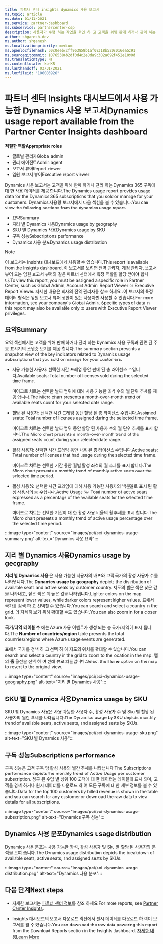 ```yaml
---
title: 파트너 센터 insights dynamics 사용 보고서
ms.topic: article
ms.date: 01/11/2021
ms.service: partner-dashboard
ms.subservice: partnercenter-csp
description: 사용자가 수행 하는 작업을 확인 하 고 고객을 위해 판매 하거나 관리 하는 Dynamics 구독의 사용과 관련 하 여 개선할 수 있는 위치를 확인 하세요.
author: shganesh-dev
ms.author: shganesh
ms.localizationpriority: medium
ms.openlocfilehash: 60c0eebccff963858b1af09318b5202016ea5291
ms.sourcegitcommit: 10765386b2df0d4c2e8da9b302a692f452e1090d
ms.translationtype: MT
ms.contentlocale: ko-KR
ms.lasthandoff: 03/31/2021
ms.locfileid: "106086926"
---
```

# <a name="dynamics-usage-report-available-from-the-partner-center-insights-dashboard"></a><span data-ttu-id="8a312-103">파트너 센터 Insights 대시보드에서 사용 가능한 Dynamics 사용 보고서</span><span class="sxs-lookup"><span data-stu-id="8a312-103">Dynamics usage report available from the Partner Center Insights dashboard</span></span>

<span data-ttu-id="8a312-104">**적절한 역할**</span><span class="sxs-lookup"><span data-stu-id="8a312-104">**Appropriate roles**</span></span>

- <span data-ttu-id="8a312-105">글로벌 관리자</span><span class="sxs-lookup"><span data-stu-id="8a312-105">Global admin</span></span>
- <span data-ttu-id="8a312-106">관리 에이전트</span><span class="sxs-lookup"><span data-stu-id="8a312-106">Admin agent</span></span>
- <span data-ttu-id="8a312-107">보고서 뷰어</span><span class="sxs-lookup"><span data-stu-id="8a312-107">Report viewer</span></span>
- <span data-ttu-id="8a312-108">임원 보고서 뷰어</span><span class="sxs-lookup"><span data-stu-id="8a312-108">Executive report viewer</span></span>

<span data-ttu-id="8a312-109">Dynamics 사용 보고서는 고객을 위해 판매 하거나 관리 하는 Dynamics 365 구독에 대 한 사용 데이터를 제공 합니다.</span><span class="sxs-lookup"><span data-stu-id="8a312-109">The Dynamics usage report provides usage data for the Dynamics 365 subscriptions that you sold or manage for your customers.</span></span> <span data-ttu-id="8a312-110">Dynamics 사용량 보고서에서 다음 섹션을 볼 수 있습니다.</span><span class="sxs-lookup"><span data-stu-id="8a312-110">You can view the following sections from the dynamics usage report.</span></span>

- <span data-ttu-id="8a312-111">요약</span><span class="sxs-lookup"><span data-stu-id="8a312-111">Summary</span></span>
- <span data-ttu-id="8a312-112">지리 별 Dynamics 사용</span><span class="sxs-lookup"><span data-stu-id="8a312-112">Dynamics usage by geography</span></span>
- <span data-ttu-id="8a312-113">SKU 별 Dynamics 사용</span><span class="sxs-lookup"><span data-stu-id="8a312-113">Dynamics usage by SKU</span></span>
- <span data-ttu-id="8a312-114">구독 성능</span><span class="sxs-lookup"><span data-stu-id="8a312-114">Subscriptions performance</span></span>
- <span data-ttu-id="8a312-115">Dynamics 사용 분포</span><span class="sxs-lookup"><span data-stu-id="8a312-115">Dynamics usage distribution</span></span>

 > [!NOTE]
 > <span data-ttu-id="8a312-116">이 보고서는 Insights 대시보드에서 사용할 수 있습니다.</span><span class="sxs-lookup"><span data-stu-id="8a312-116">This report is available from the Insights dashboard.</span></span> <span data-ttu-id="8a312-117">이 보고서를 보려면 전역 관리자, 계정 관리자, 보고서 뷰어 또는 임원 보고서 뷰어와 같은 파트너 센터에서 특정 역할을 할당 받아야 합니다.</span><span class="sxs-lookup"><span data-stu-id="8a312-117">To view this report, you must be assigned a specific role in Partner Center, such as Global Admin, Account Admin, Report Viewer or Executive Report Viewer.</span></span> <span data-ttu-id="8a312-118">자세한 내용은 회사의 전역 관리자를 참조 하세요 .이 보고서의 특정 데이터 형식은 임원 보고서 뷰어 권한이 있는 사용자만 사용할 수 있습니다.</span><span class="sxs-lookup"><span data-stu-id="8a312-118">For more information, see your company's Global Admin. Specific types of data in this report may also be available only to users with Executive Report Viewer privileges.</span></span>

## <a name="summary"></a><span data-ttu-id="8a312-119">요약</span><span class="sxs-lookup"><span data-stu-id="8a312-119">Summary</span></span>

<span data-ttu-id="8a312-120">요약 섹션에서는 고객을 위해 판매 하거나 관리 하는 Dynamics 사용 구독과 관련 된 주요 표시기의 스냅숏 보기를 제공 합니다.</span><span class="sxs-lookup"><span data-stu-id="8a312-120">The summary section presents a snapshot view of the key indicators related to Dynamics usage subscriptions that you sold or manage for your customers.</span></span>  

- <span data-ttu-id="8a312-121">사용 가능한 사용자: 선택한 시간 프레임 동안 판매 된 총 라이선스 수입니다.</span><span class="sxs-lookup"><span data-stu-id="8a312-121">Available seats: Total number of licenses sold during the selected time frame.</span></span>

   <span data-ttu-id="8a312-122">마이크로 차트는 선택한 날짜 범위에 대해 사용 가능한 좌석 수의 월 단위 추세를 제공 합니다.</span><span class="sxs-lookup"><span data-stu-id="8a312-122">The Micro chart presents a month-over-month trend of available seats count for your selected date range.</span></span>

- <span data-ttu-id="8a312-123">할당 된 사용자: 선택한 시간 프레임 동안 할당 된 총 라이선스 수입니다.</span><span class="sxs-lookup"><span data-stu-id="8a312-123">Assigned seats: Total number of licenses assigned during the selected time frame.</span></span>

   <span data-ttu-id="8a312-124">마이크로 차트는 선택한 날짜 범위 동안 할당 된 사용자 수의 월 단위 추세를 표시 합니다.</span><span class="sxs-lookup"><span data-stu-id="8a312-124">The Micro chart presents a month-over-month trend of the assigned seats count during your selected date range.</span></span>

- <span data-ttu-id="8a312-125">활성 사용자: 선택한 시간 프레임 동안 사용 된 총 라이선스 수입니다.</span><span class="sxs-lookup"><span data-stu-id="8a312-125">Active seats: Total number of licenses that had usage during the selected time frame.</span></span> 

   <span data-ttu-id="8a312-126">마이크로 차트는 선택한 기간 동안 월별 활성 좌석의 월 추세를 표시 합니다.</span><span class="sxs-lookup"><span data-stu-id="8a312-126">The Micro chart presents a monthly trend of monthly active seats over the selected time period.</span></span>

- <span data-ttu-id="8a312-127">활성 사용%: 선택한 시간 프레임에 대해 사용 가능한 사용자의 백분율로 표시 된 활성 사용자의 총 수입니다.</span><span class="sxs-lookup"><span data-stu-id="8a312-127">Active Usage %: Total number of active seats expressed as a percentage of the available seats for the selected time frame.</span></span> 

   <span data-ttu-id="8a312-128">마이크로 차트는 선택한 기간에 대 한 활성 사용 비율의 월 추세를 표시 합니다.</span><span class="sxs-lookup"><span data-stu-id="8a312-128">The Micro chart presents a monthly trend of active usage percentage over the selected time period.</span></span>

:::image type="content" source="images/pci/pci-dynamics-usage-summary.png" alt-text="Dynamics 사용 요약":::

## <a name="dynamics-usage-by-geography"></a><span data-ttu-id="8a312-130">지리 별 Dynamics 사용</span><span class="sxs-lookup"><span data-stu-id="8a312-130">Dynamics usage by geography</span></span>

<span data-ttu-id="8a312-131">**지리 별 Dynamics 사용** 은 사용 가능한 사용자의 배포와 고객 국가의 활성 사용자 수를 나타냅니다.</span><span class="sxs-lookup"><span data-stu-id="8a312-131">The **Dynamics usage by geography** depicts the distribution of available seats and active seats by customer country.</span></span> <span data-ttu-id="8a312-132">지도의 밝은 색은 낮은 값을 나타내고, 짙은 색은 더 높은 값을 나타냅니다.</span><span class="sxs-lookup"><span data-stu-id="8a312-132">Lighter colors on the map represent lower values, while darker colors represent higher values.</span></span> <span data-ttu-id="8a312-133">표에서 국가를 검색 하 고 선택할 수 있습니다.</span><span class="sxs-lookup"><span data-stu-id="8a312-133">You can search and select a country in the grid.</span></span> <span data-ttu-id="8a312-134">더 자세히 보기 위해 확대할 수도 있습니다.</span><span class="sxs-lookup"><span data-stu-id="8a312-134">You can also zoom in for a closer look.</span></span>

<span data-ttu-id="8a312-135">**국가/지역 테이블 수** 에는 Azure 사용 이벤트가 생성 되는 총 국가/지역이 표시 됩니다.</span><span class="sxs-lookup"><span data-stu-id="8a312-135">The **Number of countries/region** table presents the total countries/regions where Azure usage events are generated.</span></span>

<span data-ttu-id="8a312-136">표에서 국가를 검색 하 고 선택 하 여 지도의 위치를 확대할 수 있습니다.</span><span class="sxs-lookup"><span data-stu-id="8a312-136">You can search and select a country in the grid to zoom to the location in the map.</span></span> <span data-ttu-id="8a312-137">맵의 **홈** 옵션을 선택 하 여 원래 뷰로 되돌립니다.</span><span class="sxs-lookup"><span data-stu-id="8a312-137">Select the **Home** option on the map to revert to the original view.</span></span>

:::image type="content" source="images/pci/pci-dynamics-usage-geography.png" alt-text="지리 별 Dynamics 사용":::

## <a name="dynamics-usage-by-sku"></a><span data-ttu-id="8a312-139">SKU 별 Dynamics 사용</span><span class="sxs-lookup"><span data-stu-id="8a312-139">Dynamics usage by SKU</span></span>

<span data-ttu-id="8a312-140">SKU 별 Dynamics 사용은 사용 가능한 사용자 수, 활성 사용자 수 및 Sku 별 할당 된 사용자의 월간 추세를 나타냅니다.</span><span class="sxs-lookup"><span data-stu-id="8a312-140">The Dynamics usage by SKU depicts monthly trend of available seats, active seats, and assigned seats by SKUs.</span></span>

:::image type="content" source="images/pci/pci-dynamics-usage-sku.png" alt-text="SKU 별 Dynamics 사용":::

## <a name="subscriptions-performance"></a><span data-ttu-id="8a312-142">구독 성능</span><span class="sxs-lookup"><span data-stu-id="8a312-142">Subscriptions performance</span></span>

<span data-ttu-id="8a312-143">구독 성능은 고객 구독 당 활성 사용의 월간 추세를 나타냅니다.</span><span class="sxs-lookup"><span data-stu-id="8a312-143">The Subscriptions performance depicts the monthly trend of Active Usage per customer subscription.</span></span> <span data-ttu-id="8a312-144">청구 된 수입 별 상위 100 고객에 대 한 데이터는 테이블에 표시 되며, 고객을 검색 하거나 원시 데이터를 다운로드 하 여 모든 구독에 대 한 세부 정보를 볼 수 있습니다.</span><span class="sxs-lookup"><span data-stu-id="8a312-144">Data for the top 100 customers by billed revenue is shown in the table and you can search for any customer or download the raw data to view details for all subscriptions.</span></span>

:::image type="content" source="images/pci/pci-dynamics-usage-subscription.png" alt-text="Dynamics 구독 성능":::

## <a name="dynamics-usage-distribution"></a><span data-ttu-id="8a312-146">Dynamics 사용 분포</span><span class="sxs-lookup"><span data-stu-id="8a312-146">Dynamics usage distribution</span></span>

<span data-ttu-id="8a312-147">Dynamics 사용 분포는 사용 가능한 좌석, 활성 사용자 및 Sku 별 할당 된 사용자의 분석을 보여 줍니다.</span><span class="sxs-lookup"><span data-stu-id="8a312-147">The Dynamics usage distribution depicts the breakdown of available seats, active seats, and assigned seats by SKUs.</span></span>

:::image type="content" source="images/pci/pci-dynamics-usage-distribution.png" alt-text="Dynamics 사용 분포":::

## <a name="next-steps"></a><span data-ttu-id="8a312-149">다음 단계</span><span class="sxs-lookup"><span data-stu-id="8a312-149">Next steps</span></span>

- <span data-ttu-id="8a312-150">자세한 보고서는 [파트너 센터 정보](partner-center-insights.md)를 참조 하세요.</span><span class="sxs-lookup"><span data-stu-id="8a312-150">For more reports, see [Partner Center Insights](partner-center-insights.md).</span></span>

- <span data-ttu-id="8a312-151">Insights 대시보드의 보고서 다운로드 섹션에서 원시 데이터를 다운로드 하 여이 보고서를 켤 수 있습니다.</span><span class="sxs-lookup"><span data-stu-id="8a312-151">You can download the raw data powering this report from the Download Reports section in the Insights dashboard.</span></span> [<span data-ttu-id="8a312-152">자세한 내용</span><span class="sxs-lookup"><span data-stu-id="8a312-152">Learn More</span></span>](pci-download-reports.md) 
